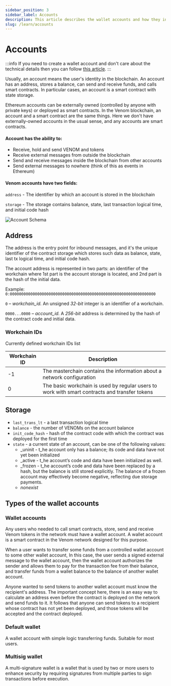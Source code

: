 ```yaml
---
sidebar_position: 3
sidebar_label: Accounts
description: This article describes the wallet accounts and how they interact on-chain.
slug: /learn/accounts
---
```


# Accounts

:::info
If you need to create a wallet account and don't care about the technical details then you can follow [this article](../general/wallet/creating-new-wallet.md).
:::

Usually, an account means the user's identity in the blockchain. An account has an address, stores a balance, can send and receive funds, and calls smart contracts. In particular cases, an account is a smart contract with state storage.

Ethereum accounts can be externally owned (controlled by anyone with private keys) or deployed as smart contracts. In the Venom blockchain, an account and a smart contract are the same things. Here we don't have externally-owned accounts in the usual sense, and any accounts are smart contracts.

#### **Account has the ability to:**

* Receive, hold and send VENOM and tokens
* Receive external messages from outside the blockchain
* Send and receive messages inside the blockchain from other accounts
* Send external messages to nowhere (think of this as events in Ethereum)

#### **Venom accounts have two fields:**

`address` - The identifier by which an account is stored in the blockchain

`storage` - The storage contains balance, state, last transaction logical time, and initial code hash

![Account Schema](../../../static/img/account-schema.jpeg)

## Address

The address is the entry point for inbound messages, and it's the unique identifier of the contract storage which stores such data as balance, state, last tx logical time, and initial code hash.

The account address is represented in two parts: an identifier of the workchain where 1st part is the account storage is located, and 2nd part is the hash of the initial data.

Example: `0:0000000000000000000000000000000000000000000000000000000000000000`

`0` – _workchain\_id._ An unsigned _32-bit_ integer is an identifier of a workchain.

`0000...0000` _– account\_id._ A _256-bit_ address is determined by the hash of the contract code and initial data.

### **Workchain IDs**

Currently defined workchain IDs list

| Workchain ID | Description                                                                                   |
| ------------ | --------------------------------------------------------------------------------------------- |
| -1           | The masterchain contains the information about a network configuration                        |
| 0            | The basic workchain is used by regular users to work with smart contracts and transfer tokens |

## Storage

* `last_trans_lt` - a last transaction logical time
* `balance` - the number of VENOMs on the account balance
* `init_code_hash` - hash of the contract code with which the contract was deployed for the first time
* `state` - a current state of an account, can be one of the following values:
  * _uninit - t_he account only has a balance; its code and data have not yet been initialized
  * _active - t_he account’s code and data have been initialized as well.
  * _frozen - t_he account’s code and data have been replaced by a hash, but the balance is still stored explicitly. The balance of a frozen account may effectively become negative, reflecting due storage payments.
  * _nonexist_

## Types of the wallet accounts

### Wallet accounts

Any users who needed to call smart contracts, store, send and receive Venom tokens in the network must have a wallet account. A wallet account is a smart contract in the Venom network designed for this purpose.

When a user wants to transfer some funds from a controlled wallet account to some other wallet account, In this case, the user sends a signed external message to the wallet account, then the wallet account authorizes the sender and allows them to pay for the transaction fee from their balance, and transfer funds from a wallet balance to the balance of another wallet account.

Anyone wanted to send tokens to another wallet account must know the recipient's address. The important concept here, there is an easy way to calculate an address even before the contract is deployed on the network and send funds to it. It follows that anyone can send tokens to a recipient whose contract has not yet been deployed, and those tokens will be accepted and the contract deployed.

### Default wallet

A wallet account with simple logic transferring funds. Suitable for most users.

### Multisig wallet

A multi-signature wallet is a wallet that is used by two or more users to enhance security by requiring signatures from multiple parties to sign transactions before execution.

